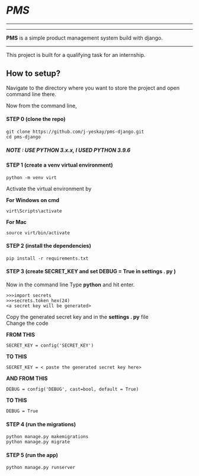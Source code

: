 # *PMS*
---
---
**PMS** is a simple product management system build with django.
___
This project is built for a qualifying task for an internship.  

## How to setup?

Navigate to the directory where you want to store the project and open command line there.

Now from the command line,

#### STEP 0 (clone the repo)
```
git clone https://github.com/j-yeskay/pms-django.git
cd pms-django
```

##### NOTE : USE *PYTHON 3.x.x*, I USED *PYTHON 3.9.6*  


#### STEP 1 (create a venv virtual environment)
``python -m venv virt``

Activate the virtual environment by

**For Windows on cmd**  

``virt\Scripts\activate``

**For Mac**  

``source virt/bin/activate``

#### STEP 2 (install the dependencies)
``pip install -r requirements.txt``  

#### STEP 3 (create SECRET_KEY and set DEBUG = True in settings . py )

Now in the command line
Type **python** and hit enter.
```
>>>import secrets
>>>secrets.token_hex(24)
<a secret key will be generated>
```
Copy the generated secret key and in the **settings . py** file  
Change the code

**FROM THIS**
```
SECRET_KEY = config('SECRET_KEY')
```

**TO THIS**
```
SECRET_KEY = < paste the generated secret key here>
```

**AND FROM THIS**
```
DEBUG = config('DEBUG', cast=bool, default = True)
```  


**TO THIS**
```
DEBUG = True
```  

#### STEP 4 (run the migrations)
```
python manage.py makemigrations
python manage.py migrate
```

#### STEP 5 (run the app)
```
python manage.py runserver
```


